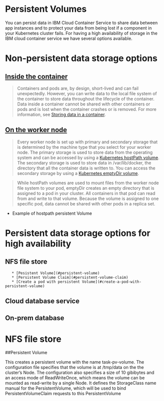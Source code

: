 Persistent Volumes
=================
You can persist data in IBM Cloud Container Service to share data between app instances and to protect your data from being lost if a component in your Kubernetes cluster fails. For having a high availability of storage in the IBM cloud container service we have several options available.

# Non-persistent data storage options
## [Inside the container](https://console.bluemix.net/docs/containers/cs_storage.html#storage)
> Containers and pods are, by design, short-lived and can fail unexpectedly. However, you can write data to the local file system of the container to store data throughout the lifecycle of the container. Data inside a container cannot be shared with other containers or pods and is lost when the container crashes or is removed. For more information, see [Storing data in a container](https://docs.docker.com/storage/).
## [On the worker node](https://console.bluemix.net/docs/containers/cs_storage.html#storage)
> Every worker node is set up with primary and secondary storage that is determined by the machine type that you select for your worker node. The primary storage is used to store data from the operating system and can be accessed by using a [Kubernetes hostPath volume](https://kubernetes.io/docs/concepts/storage/volumes/#hostpath). The secondary storage is used to store data in /var/lib/docker, the directory that all the container data is written to. You can access the secondary storage by using a [Kubernetes emptyDir volume](https://kubernetes.io/docs/concepts/storage/volumes/#emptydir).

> While hostPath volumes are used to mount files from the worker node file system to your pod, emptyDir creates an empty directory that is assigned to a pod in your cluster. All containers in that pod can read from and write to that volume. Because the volume is assigned to one specific pod, data cannot be shared with other pods in a replica set.
* Example of hostpath persistent Volume

# Persistent data storage options for high availability
## NFS file store     
       * [Pesistent Volume](#persistent-volume)
       * [Persistent Volume Claim](#persistent-volume-claim)
       * [Create a pod with persistent Volume](#create-a-pod-with-persistent-volume)
## Cloud database service
## On-prem database
# NFS file store  

##Persistent Volume

This creates a persistent volume with the name task-pv-volume.
The configuration file specifies that the volume is at /tmp/data on the the cluster’s Node. The configuration also specifies a size of 10 gibibytes and an access mode of ReadWriteOnce, which means the volume can be mounted as read-write by a single Node.
It defines the StorageClass name manual for the PersistentVolume, which will be used to bind PersistentVolumeClaim requests to this PersistentVolume
